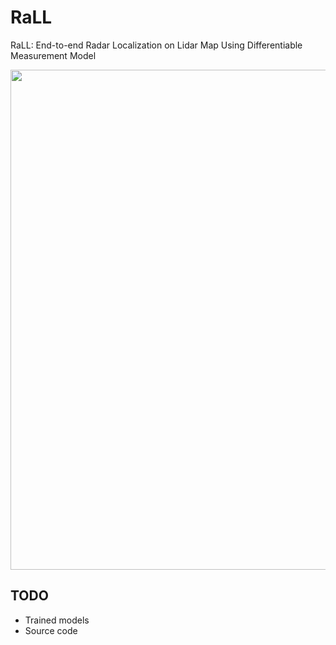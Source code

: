 # RaLL
RaLL: End-to-end Radar Localization on Lidar Map Using Differentiable Measurement Model

<img src="https://github.com/ZJUYH/RaLL/blob/main/img/robot_car_loc.gif" width= 800>



## TODO
- Trained models
- Source code
